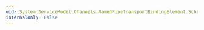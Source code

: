 ```yaml
---
uid: System.ServiceModel.Channels.NamedPipeTransportBindingElement.Scheme
internalonly: False
---
```

